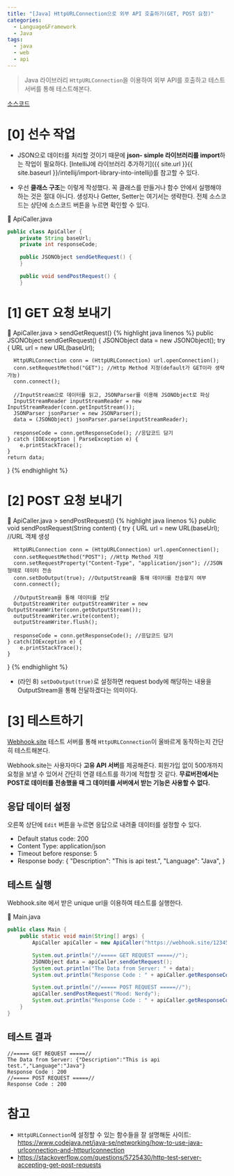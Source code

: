```yaml
---
title: "[Java] HttpURLConnection으로 외부 API 호출하기(GET, POST 요청)"
categories:
  - Language&Framework
  - Java
tags:
  - java
  - web
  - api
---
```


> Java 라이브러리 `HttpURLConnection`을 이용하여 외부 API를 호출하고 테스트 서버를 통해 테스트해본다.

<a href="https://github.com/dev-ujin/java-lab/tree/main/api-call" class="btn-custom btn-gray"><i class="fab fa-github"></i> 소스코드</a>

# [0] 선수 작업
- JSON으로 데이터를 처리할 것이기 때문에 **json- simple 라이브러리를 import**하는 작업이 필요하다.
[IntelliJ에 라이브러리 추가하기]({{ site.url }}{{ site.baseurl }}/intellij/import-library-into-intellij)를 참고할 수 있다.

- 우선 **클래스 구조**는 이렇게 작성했다. 꼭 클래스를 만들거나 함수 안에서 실행해야하는 것은 절대 아니다. 생성자나 Getter, Setter는 여기서는 생략한다. 전체 소스코드는 상단에 소스코드 버튼을 누르면 확인할 수 있다.

🔽 ApiCaller.java
```java
public class ApiCaller {
    private String baseUrl;
    private int responseCode;

    public JSONObject sendGetRequest() {
    }

    public void sendPostRequest() {
    }
```

# [1] GET 요청 보내기
🔽 ApiCaller.java > sendGetRequest()
{% highlight java linenos %}
public JSONObject sendGetRequest() {
    JSONObject data = new JSONObject();
    try {
      URL url = new URL(baseUrl);

      HttpURLConnection conn = (HttpURLConnection) url.openConnection();
      conn.setRequestMethod("GET"); //Http Method 지정(default가 GET이라 생략가능)
      conn.connect();

      //InputStream으로 데이터를 읽고, JSONParser를 이용해 JSONObject로 파싱
      InputStreamReader inputStreamReader = new InputStreamReader(conn.getInputStream());
      JSONParser jsonParser = new JSONParser();
      data = (JSONObject) jsonParser.parse(inputStreamReader);

      responseCode = conn.getResponseCode(); //응답코드 담기
    } catch (IOException | ParseException e) {
        e.printStackTrace();
    }
    return data;
}
{% endhighlight %}

# [2] POST 요청 보내기
🔽 ApiCaller.java > sendPostRequest()
{% highlight java linenos %}
public void sendPostRequest(String content) {
    try {
      URL url = new URL(baseUrl); //URL 객체 생성

      HttpURLConnection conn = (HttpURLConnection) url.openConnection();
      conn.setRequestMethod("POST"); //Http Method 지정
      conn.setRequestProperty("Content-Type", "application/json"); //JSON 형태로 데이터 전송
      conn.setDoOutput(true); //OutputStream을 통해 데이터를 전송할지 여부
      conn.connect();

      //OutputStream을 통해 데이터를 전달
      OutputStreamWriter outputStreamWriter = new OutputStreamWriter(conn.getOutputStream());
      outputStreamWriter.write(content);
      outputStreamWriter.flush();

      responseCode = conn.getResponseCode(); //응답코드 담기
    } catch(IOException e) {
        e.printStackTrace();
    }
}
{% endhighlight %}
- (라인 8) `setDoOutput(true)`로 설정하면 request body에 해당하는 내용을 OutputStream을 통해 전달하겠다는 의미이다.

# [3] 테스트하기
[Webhook.site](https://webhook.site/) 테스트 서버를 통해 `HttpURLConnection`이 올바르게 동작하는지 간단히 테스트해본다.

Webhook.site는 사용자마다 **고유 API 서버**를 제공해준다. 회원가입 없이 500개까지 요청을 보낼 수 있어서 간단히 연결 테스트를 하기에 적합할 것 같다. **무료버전에서는 POST로 데이터를 전송했을 때 그 데이터를 서버에서 받는 기능은 사용할 수 없다.**

## 응답 데이터 설정
오른쪽 상단에 `Edit` 버튼을 누르면 응답으로 내려줄 데이터를 설정할 수 있다.
- Default status code: 200
- Content Type: application/json
- Timeout before response: 5
- Response body: 
{
  "Description": "This is api test.",
  "Language": "Java",
}

## 테스트 실행
Webhook.site 에서 받은 unique url을 이용하여 테스트를 실행한다.

🔽 Main.java
```java
public class Main {
    public static void main(String[] args) {
        ApiCaller apiCaller = new ApiCaller("https://webhook.site/123456a7-b116-4cd9-951e-0fg2h7di4j56");

        System.out.println("//===== GET REQUEST =====//");
        JSONObject data = apiCaller.sendGetRequest();
        System.out.println("The Data from Server: " + data);
        System.out.println("Response Code : " + apiCaller.getResponseCode());

        System.out.println("//===== POST REQUEST =====//");
        apiCaller.sendPostRequest("Mood: Nerdy");
        System.out.println("Response Code : " + apiCaller.getResponseCode());
    }
}
```

## 테스트 결과
```terminal
//===== GET REQUEST =====//
The Data from Server: {"Description":"This is api test.","Language":"Java"}
Response Code : 200
//===== POST REQUEST =====//
Response Code : 200
```

# 참고
- `HttpURLConnection`에 설정할 수 있는 함수들을 잘 설명해둔 사이트: <https://www.codejava.net/java-se/networking/how-to-use-java-urlconnection-and-httpurlconnection>
- <https://stackoverflow.com/questions/5725430/http-test-server-accepting-get-post-requests>